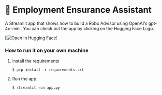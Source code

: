 # 💬 Employment Ensurance Assistant

A Streamlit app that shows how to build a Robo Advisor using OpenAI's gpt-4o-mini. You can check out the app by clicking on the Hugging Face Logo.

[![Open in Hugging Face](https://huggingface.co/spaces/nasim-samei/AI-agent)]

### How to run it on your own machine

1. Install the requirements

   ```
   $ pip install -r requirements.txt
   ```

2. Run the app

   ```
   $ streamlit run app.py
   ```
